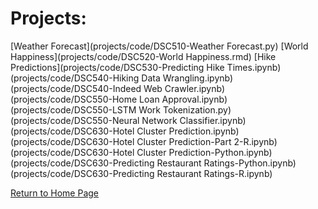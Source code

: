 # Projects:

[Weather Forecast](projects/code/DSC510-Weather Forecast.py)
[World Happiness](projects/code/DSC520-World Happiness.rmd)
[Hike Predictions](projects/code/DSC530-Predicting Hike Times.ipynb)
(projects/code/DSC540-Hiking Data Wrangling.ipynb)
(projects/code/DSC540-Indeed Web Crawler.ipynb)
(projects/code/DSC550-Home Loan Approval.ipynb)
(projects/code/DSC550-LSTM Work Tokenization.py)
(projects/code/DSC550-Neural Network Classifier.ipynb)
(projects/code/DSC630-Hotel Cluster Prediction.ipynb)
(projects/code/DSC630-Hotel Cluster Prediction-Part 2-R.ipynb)
(projects/code/DSC630-Hotel Cluster Prediction-Python.ipynb)
(projects/code/DSC630-Predicting Restaurant Ratings-Python.ipynb)
(projects/code/DSC630-Predicting Restaurant Ratings-R.ipynb)



[Return to Home Page](index.md)
